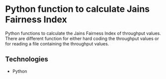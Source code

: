 # Python function to calculate Jains Fairness Index 

Python functions to calculate the Jains Fairness Index of throughput values. There are different function for either hard coding the throughput values or for reading a file containing the throughput values.

## Technologies 
- Python 
